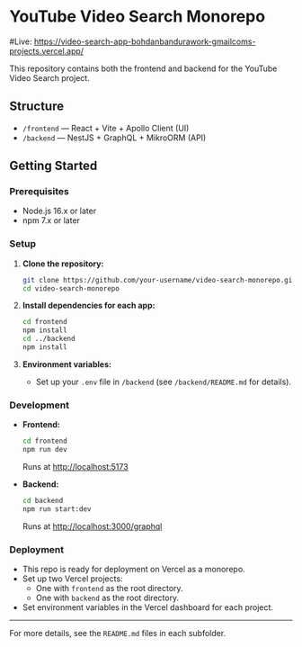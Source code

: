 # YouTube Video Search Monorepo

#Live: https://video-search-app-bohdanbandurawork-gmailcoms-projects.vercel.app/

This repository contains both the frontend and backend for the YouTube Video Search project.

## Structure

- `/frontend` — React + Vite + Apollo Client (UI)
- `/backend` — NestJS + GraphQL + MikroORM (API)

## Getting Started

### Prerequisites

- Node.js 16.x or later
- npm 7.x or later

### Setup

1. **Clone the repository:**

   ```bash
   git clone https://github.com/your-username/video-search-monorepo.git
   cd video-search-monorepo
   ```

2. **Install dependencies for each app:**

   ```bash
   cd frontend
   npm install
   cd ../backend
   npm install
   ```

3. **Environment variables:**
   - Set up your `.env` file in `/backend` (see `/backend/README.md` for details).

### Development

- **Frontend:**

  ```bash
  cd frontend
  npm run dev
  ```

  Runs at [http://localhost:5173](http://localhost:5173)

- **Backend:**
  ```bash
  cd backend
  npm run start:dev
  ```
  Runs at [http://localhost:3000/graphql](http://localhost:3000/graphql)

### Deployment

- This repo is ready for deployment on Vercel as a monorepo.
- Set up two Vercel projects:
  - One with `frontend` as the root directory.
  - One with `backend` as the root directory.
- Set environment variables in the Vercel dashboard for each project.

---

For more details, see the `README.md` files in each subfolder.
